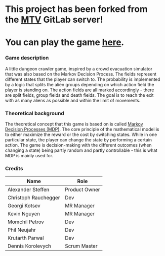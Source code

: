 # This project has been forked from the [MTV](https://www.mtv.tu-berlin.de/menue/home/) GitLab server!
# You can play the game [here](https://pr.mtv.tu-berlin.de/modysy-2021sose/markov-decision-processes-2/master).

### Game description
A little dungeon crawler game, inspired by a crowd evacuation simulator that was also based on the Markov Decision Process.
The fields represent different states that the player can switch to. The probability is implemented by a logic that splits the alien groups depending on which action field the player is standing on.
The action fields are all marked accordingly - there are split fields, group fields and death fields.
The goal is to reach the exit with as many aliens as possible and within the limit of movements.

### Theoretical background
The theoretical concept that this game is based on is called [Markov Decision Processes (MDP)](https://en.wikipedia.org/wiki/Markov_decision_process).
The core principle of the mathematical model is to either maximize the reward or the cost by switching states.
While in one particular state, the player can change the state by performing a certain action. The game is decision-making with the different outcomes (when changing a state) being partly random and partly controllable - this is what MDP is mainly used for.

### Credits

| Name    | Role         | 
| ------ | ------------------- | 
| Alexander Steffen    | Product Owner        | 
| Christoph Rauchegger   | Dev        | 
| Georgi Kotsev  | MR Manager        | 
| Kevin Nguyen   | MR Manager       | 
| Momchil Petrov    | Dev      |
| Phil Neujahr    | Dev  |
| Krutarth Parwal | Dev |
| Dennis Korolevych | Scrum Master |
